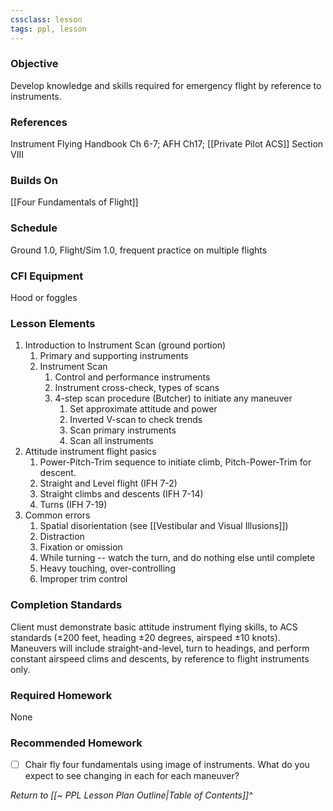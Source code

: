 ```yaml
---
cssclass: lesson
tags: ppl, lesson
---
```

### Objective
Develop knowledge and skills required for emergency flight by reference to instruments.

### References
Instrument Flying Handbook Ch 6-7; AFH Ch17; [[Private Pilot ACS]] Section VIII

### Builds On
[[Four Fundamentals of Flight]]

### Schedule
Ground 1.0, Flight/Sim 1.0, frequent practice on multiple flights

### CFI Equipment
Hood or foggles

### Lesson Elements
1. Introduction to Instrument Scan (ground portion)
	1. Primary and supporting instruments
	2. Instrument Scan
		1. Control and performance instruments
		2. Instrument cross-check, types of scans
		3. 4-step scan procedure (Butcher) to initiate any maneuver
			1. Set approximate attitude and power
			2. Inverted V-scan to check trends
			3. Scan primary instruments
			4. Scan all instruments
2. Attitude instrument flight pasics
	1. Power-Pitch-Trim sequence to initiate climb, Pitch-Power-Trim for descent.
	2. Straight and Level flight (IFH 7-2)
	3. Straight climbs and descents (IFH 7-14)
	4. Turns (IFH 7-19)
3. Common errors
	1. Spatial disorientation (see [[Vestibular and Visual Illusions]])
	2. Distraction
	3. Fixation or omission
	4. While turning -- watch the turn, and do nothing else until complete
	5. Heavy touching, over-controlling
	6. Improper trim control

### Completion Standards
Client must demonstrate basic attitude instrument flying skills, to ACS standards (&plusmn;200 feet, heading &plusmn;20 degrees, airspeed &plusmn;10 knots). Maneuvers will include straight-and-level, turn to headings, and perform constant airspeed clims and descents, by reference to flight instruments only.

### Required Homework
 None

### Recommended Homework 
- [ ] Chair fly four fundamentals using image of instruments. What do you expect to see changing in each for each maneuver? 

*Return to [[~ PPL Lesson Plan Outline|Table of Contents]]^*